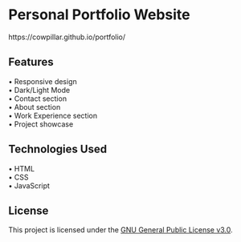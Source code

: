 <h1>Personal Portfolio Website</h1>
https://cowpillar.github.io/portfolio/

<h2> Features </h2>
<p>
• Responsive design <br>
• Dark/Light Mode <br>
• Contact section <br>
• About section <br>
• Work Experience section <br>
• Project showcase
</p>

<h2> Technologies Used </h2>
<p>
• HTML <br>
• CSS <br>
• JavaScript
</p>

<h2> License </h2>  
<p>This project is licensed under the <a href="https://www.w3schools.com/](https://www.gnu.org/licenses/gpl-3.0.html">GNU General Public License v3.0</a>.</p>
